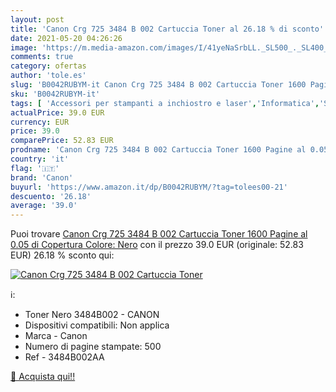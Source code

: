 ```yaml
---
layout: post
title: 'Canon Crg 725 3484 B 002 Cartuccia Toner al 26.18 % di sconto'
date: 2021-05-20 04:26:26
image: 'https://m.media-amazon.com/images/I/41yeNaSrbLL._SL500_._SL400_.jpg'
comments: true
category: ofertas
author: 'tole.es'
slug: 'B0042RUBYM-it Canon Crg 725 3484 B 002 Cartuccia Toner 1600 Pagine al...'
sku: 'B0042RUBYM-it'
tags: [ 'Accessori per stampanti a inchiostro e laser','Informatica','Stampanti e accessori','Toner','canon', ]
actualPrice: 39.0 EUR
currency: EUR
price: 39.0
comparePrice: 52.83 EUR
prodname: 'Canon Crg 725 3484 B 002 Cartuccia Toner 1600 Pagine al 0.05 di Copertura  Colore: Nero'
country: 'it'
flag: '🇮🇹'
brand: 'Canon'
buyurl: 'https://www.amazon.it/dp/B0042RUBYM/?tag=tolees00-21'
descuento: '26.18'
average: '39.0'
---
```


Puoi trovare [Canon Crg 725 3484 B 002 Cartuccia Toner 1600 Pagine al 0.05 di Copertura  Colore: Nero](https://www.amazon.it/dp/B0042RUBYM/?tag=tolees00-21) con il prezzo 39.0 EUR (originale: 52.83 EUR) 26.18 % sconto qui:

[![Canon Crg 725 3484 B 002 Cartuccia Toner](https://m.media-amazon.com/images/I/41yeNaSrbLL._SL500_._SL400_.jpg)](https://www.amazon.it/dp/B0042RUBYM/?tag=tolees00-21)

ℹ️:

- Toner Nero 3484B002 - CANON
- Dispositivi compatibili: Non applica
- Marca - Canon
- Numero di pagine stampate: 500
- Ref - 3484B002AA

[🛒 Acquista qui!!](https://www.amazon.it/dp/B0042RUBYM/?tag=tolees00-21)
